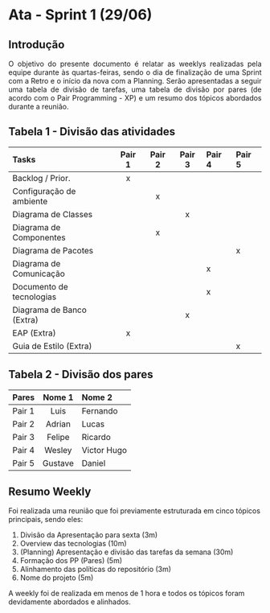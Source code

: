 # Ata - Sprint 1 (29/06)

## Introdução

<p style="text-align: justify;">
O objetivo do presente documento é relatar as weeklys realizadas pela equipe durante às quartas-feiras, sendo o dia de finalização de uma Sprint com a Retro e o início da nova com a Planning. Serão apresentadas a seguir uma tabela de divisão de tarefas, uma tabela de divisão por pares (de acordo com o Pair Programming - XP) e um resumo dos tópicos abordados durante a reunião.
</p>

## Tabela 1 - Divisão das atividades

| Tasks                     | Pair 1 | Pair 2 | Pair 3 | Pair 4 | Pair 5 |
| :------------------------ | :----: | :----: | :----: | :----- | :----- |
| Backlog / Prior.          |   x    |        |        |        |        |
| Configuração de ambiente  |        |   x    |        |        |        |
| Diagrama de Classes       |        |        |   x    |        |        |
| Diagrama de Componentes   |        |   x    |        |        |        |
| Diagrama de Pacotes       |        |        |        |        | x      |
| Diagrama de Comunicação   |        |        |        | x      |        |
| Documento de tecnologias  |        |        |        | x      |        |
| Diagrama de Banco (Extra) |        |        |   x    |        |        |
| EAP (Extra)               |   x    |        |        |        |        |
| Guia de Estilo (Extra)    |        |        |        |        | x      |

## Tabela 2 - Divisão dos pares

| Pares  | Nome 1  | Nome 2      |
| :----- | :-----: | :---------- |
| Pair 1 |  Luis   | Fernando    |
| Pair 2 | Adrian  | Lucas       |
| Pair 3 | Felipe  | Ricardo     |
| Pair 4 | Wesley  | Victor Hugo |
| Pair 5 | Gustave | Daniel      |

## Resumo Weekly

Foi realizada uma reunião que foi previamente estruturada em cinco tópicos principais, sendo eles:

1. Divisão da Apresentação para sexta (3m)
2. Overview das tecnologias (10m)
3. (Planning) Apresentação e divisão das tarefas da semana (30m)
4. Formação dos PP (Pares) (5m)
5. Alinhamento das políticas do repositório (3m)
6. Nome do projeto (5m)

A weekly foi de realizada em menos de 1 hora e todos os tópicos foram devidamente abordados e alinhados.